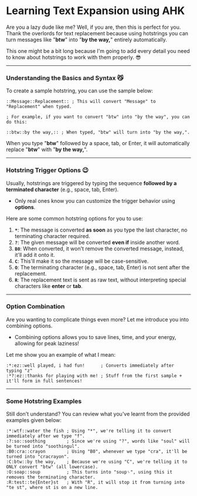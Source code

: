 # Learning Text Expansion using AHK
Are you a lazy dude like me? Well, if you are, then this is perfect for you. Thank the overlords for text replacement because using hotstrings you can turn messages like "**btw**" into "**by the way,**" entirely automatically.

This one might be a bit long because I'm going to add every detail you need to know about hotstrings to work with them properly. 😎

---

### Understanding the Basics and Syntax 😼
To create a sample hotstring, you can use the sample below:
```ahk
::Message::Replacement:: ; This will convert "Message" to "Replacement" when typed.

; For example, if you want to convert "btw" into "by the way", you can do this:

::btw::by the way,:: ; When typed, "btw" will turn into "by the way,".
```

When you type "**btw**" followed by a space, tab, or Enter, it will automatically replace "**btw**" with "**by the way,**".

---

### Hotstring Trigger Options 😉
Usually, hotstrings are triggered by typing the sequence **followed by a terminated character** (e.g., space, tab, Enter).
- Only real ones know you can customize the trigger behavior using **options**.

Here are some common hotstring options for you to use:
1. **`*`**: The message is converted **as soon** as you type the last character, no terminating character required.
2. **`?`**: The given message will be converted **even if** inside another word.
3. **`B0`**: When converted, it won't remove the converted message, instead, it'll add it onto it.
4. **`C`**: This'll make it so the message will be case-sensitive.
5. **`O`**: The terminating character (e.g., space, tab, Enter) is not sent after the replacement.
6. **`R`**: The replacement text is sent as raw text, without interpreting special characters like **enter** or **tab**.

---

### Option Combination
Are you wanting to complicate things even more? Let me introduce you into combining options.
- Combining options allows you to save lines, time, and your energy, allowing for peak laziness!

Let me show you an example of what I mean:
```ahk
:*:ez::well played, i had fun!      ; Converts immediately after typing "z"
:*?:ez::thanks for playing with me! ; Stuff from the first sample + it'll form in full sentences!
```

---

### Some Hotstring Examples

Still don't understand? You can review what you've learnt from the provided examples given below:
```ahk
:*:wtf::water the fish ; Using "*", we're telling it to convert immediately after we type "f".
:?:so::soothing        ; Since we're using "?", words like "soul" will be turned into "soothingul".
:B0:cra::crayon        ; Using "B0", whenever we type "cra", it'll be turned into "cracrayon".
:C:btw::by the way,    ; Because we're using "C", we're telling it to ONLY convert "btw" (all lowercase).
:O:soap::soup          ; This turns into "soup␠", using this it removes the terminating character.
:R:test::te{Enter}st   ; With "R", it will stop it from turning into "te st", where st is on a new line.
```

